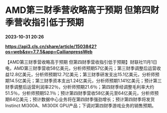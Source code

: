 # AMD第三财季营收略高于预期 但第四财季营收指引低于预期

**2023-10-31 20:26**

**https://api3.cls.cn/share/article/1503842?os=web&sv=7.7.5&app=CailianpressWeb**

【AMD第三财季营收略高于预期 但第四财季营收指引低于预期】财联社11月1日电，AMD第三财季营收58亿美元，分析师预期57亿美元；第三财季调整后运营收益12.8亿美元，分析师预期12.7亿美元；第三财季研发支出15.1亿美元，分析师预期14.5亿美元；第三财季资本支出1.24亿美元，分析师预期1.141亿美元；预计第三财季调整后运营利润率22％，分析师预期21.6％；第四财季经调整毛利率大约51.5％，分析师预期52.1％；预计第四财季营收58亿美元至64亿美元，分析师预期64亿美元；预计数据中心业务将在第四财季强劲增长；预计第四财季将发货Instinct MI300A、MI300X GPU产品；下调对第四财季游戏业务的销售预期。